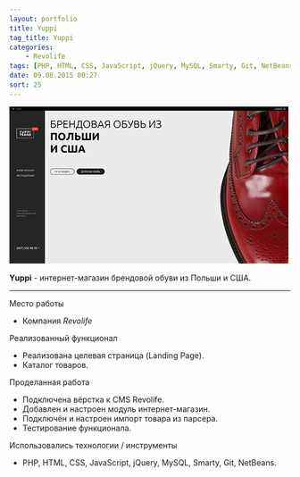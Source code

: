 ```yaml
---
layout: portfolio
title: Yuppi
tag_title: Yuppi
categories:
    - Revolife
tags: [PHP, HTML, CSS, JavaScript, jQuery, MySQL, Smarty, Git, NetBeans]
date: 09.08.2015 00:27
sort: 25
---
```


![Yuppi](../../assets/img/work/yuppi.jpg)

**Yuppi** - интернет-магазин брендовой обуви из Польши и США.

---

Место работы

* Компания _Revolife_

Реализованный функционал

* Реализована целевая страница (Landing Page).
* Каталог товаров.

Проделанная работа

* Подключена вёрстка к CMS Revolife.
* Добавлен и настроен модуль интернет-магазин.
* Подключён и настроен импорт товара из парсера.
* Тестирование функционала.

Использовались технологии / инструменты

* PHP, HTML, CSS, JavaScript, jQuery, MySQL, Smarty, Git, NetBeans.

